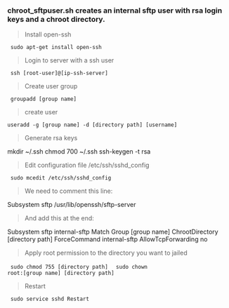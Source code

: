 
### chroot_sftpuser.sh creates an internal sftp user with rsa login keys and a chroot directory. 


> Install open-ssh

<code> sudo apt-get install open-ssh </code>

> Login to server with a ssh user

<code> ssh [root-user]@[ip-ssh-server] </code>

> Create user group

<code> groupadd [group name] </code>

> create user

<code>useradd -g [group name] -d [directory path] [username] </code>

> Generate rsa keys

mkdir ~/.ssh
chmod 700 ~/.ssh
ssh-keygen -t rsa

> Edit configuration file /etc/ssh/sshd_config

<code> sudo mcedit /etc/ssh/sshd_config</code>

> We need to comment this line:

Subsystem sftp /usr/lib/openssh/sftp-server

> And add this at the end:

Subsystem sftp internal-sftp
Match Group [group name]
    ChrootDirectory [directory path]
    ForceCommand internal-sftp
    AllowTcpForwarding no

> Apply root permission to the directory you want to jailed
 
<code> sudo chmod 755 [directory path] </code>
<code> sudo chown root:[group name] [directory path] </code>

> Restart

<code> sudo service sshd Restart</code>

